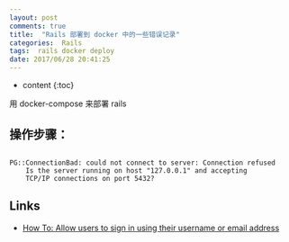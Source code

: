 ```yaml
---
layout: post
comments: true
title:  "Rails 部署到 docker 中的一些错误记录"
categories:  Rails
tags:  rails docker deploy
date: 2017/06/28 20:41:25
---
```


* content
{:toc}

用 docker-compose 来部署 rails



## 操作步骤：


##

```
PG::ConnectionBad: could not connect to server: Connection refused
	Is the server running on host "127.0.0.1" and accepting
	TCP/IP connections on port 5432?
```


## Links

* [How To: Allow users to sign in using their username or email address](https://github.com/plataformatec/devise/wiki/How-To:-Allow-users-to-sign-in-using-their-username-or-email-address)

